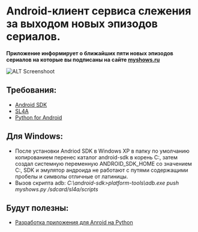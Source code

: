 Android-клиент сервиса слежения за выходом новых эпизодов сериалов.
===================================================================

**Приложение информирует о ближайших пяти новых эпизодов сериалов на которые вы подписаны на сайте [myshows.ru]**

![ALT Screenshoot](http://1.bp.blogspot.com/-CLIq9lIdYjU/T52p_lNbYJI/AAAAAAAALRQ/oYOnfkgTQuc/s1600/ArrRP3gCAAAN5U-.png)

Требования:
-----------
- [Android SDK]
- [SL4A]
- [Python for Android]

Для Windows:
------------
- После установки Andriod SDK в Windows XP в папку по умолчанию копированием перенес каталог android-sdk в корень C:\, затем создал системную переменную ANDROID_SDK_HOME со значением C:\, SDK и эмулятор андроида не работают с путями содержащими пробелы и символы отличные от латиницы.
- Вызов скрипта adb: *C:\android-sdk>platform-tools\adb.exe push myshows.py /sdcard/sl4a/scripts*

Будут полезны:
--------------
- [Разработка приложения для Anroid на Python]

[myshows.ru]: http://myshows.ru/
[Android SDK]: http://lexpr.ru/python_for_android
[SL4A]: http://code.google.com/p/android-scripting/
[Python for Android]: http://code.google.com/p/android-scripting/downloads/detail?name=PythonForAndroid_r4.apk
 [Разработка приложения для Anroid на Python]: http://lexpr.ru/python_for_android
